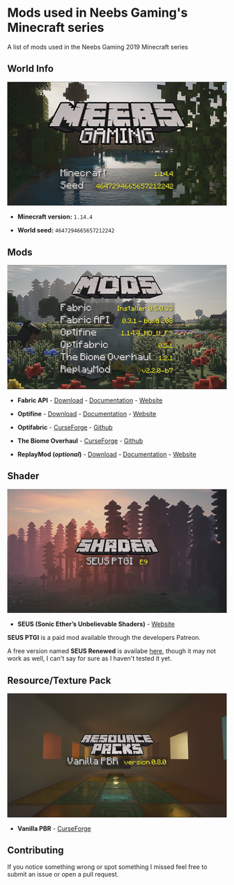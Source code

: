# Mods used in Neebs Gaming's Minecraft series

A list of mods used in the Neebs Gaming 2019 Minecraft series

## World Info

![World Info](images/world-info.png)



- **Minecraft version:** `1.14.4`

- **World seed:** `4647294665657212242`



## Mods

![Mods](images/mod-list.png)



- **Fabric API** - [Download](https://fabricmc.net/use/) - [Documentation](https://fabricmc.net/wiki/install) - [Website](https://fabricmc.net)

- **Optifine** - [Download](https://optifine.net/downloads) - [Documentation](https://github.com/sp614x/optifine/tree/master/OptiFineDoc/doc) - [Website](https://optifine.net/home)

- **Optifabric** - [CurseForge](https://www.curseforge.com/minecraft/mc-mods/optifabric) - [Github](https://github.com/modmuss50/OptiFabric)

- **The Biome Overhaul** - [CurseForge](https://www.curseforge.com/minecraft/mc-mods/the-biome-overhaul) - [Github](https://github.com/valoeghese/TheBiomeOverhaul)

- **ReplayMod (*optional*)** - [Download](https://www.replaymod.com/download/) - [Documentation](https://www.replaymod.com/docs/) - [Website](https://www.replaymod.com/)



## Shader

![Shader](images/shader.png)



- **SEUS (Sonic Ether’s Unbelievable Shaders)** - [Website](https://sonicether.com/seus/) 

**SEUS PTGI** is a paid mod available through the developers Patreon.

A free version named **SEUS Renewed** is availabe [here](https://sonicether.com/seus/#Downloads), though it may not work as well, I can't say for sure as I haven't tested it yet.

## Resource/Texture Pack

![Resource Pack](images/resource-pack.png)



- **Vanilla PBR** - [CurseForge](https://www.curseforge.com/minecraft/texture-packs/vanilla-pbr) 

## Contributing

If you notice something wrong or spot something I missed feel free to submit an issue or open a pull request.
